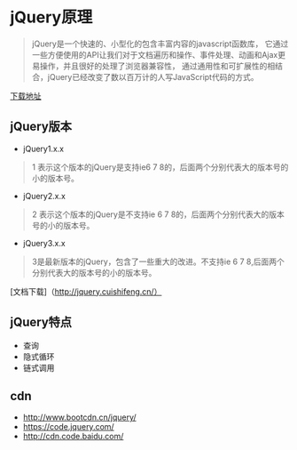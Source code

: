 #  jQuery原理
> jQuery是一个快速的、小型化的包含丰富内容的javascript函数库， 它通过一些方便使用的API让我们对于文档遍历和操作、事件处理、动画和Ajax更易操作，并且很好的处理了浏览器兼容性， 通过通用性和可扩展性的相结合，jQuery已经改变了数以百万计的人写JavaScript代码的方式。

  [下载地址](http://jquery.com/download/)
  
## jQuery版本

 * jQuery1.x.x  
  > 1 表示这个版本的jQuery是支持ie6 7 8的，后面两个分别代表大的版本号的小的版本号。

 * jQuery2.x.x
  >2 表示这个版本的jQuery是不支持ie 6 7 8的，后面两个分别代表大的版本号的小的版本号。  

 * jQuery3.x.x
  >3是最新版本的jQuery，包含了一些重大的改进。不支持ie 6 7 8,后面两个分别代表大的版本号的小的版本号。   

  [文档下载]（http://jquery.cuishifeng.cn/）

## jQuery特点

* 查询
* 隐式循环
* 链式调用

## cdn
  * http://www.bootcdn.cn/jquery/
  * https://code.jquery.com/
  * http://cdn.code.baidu.com/
